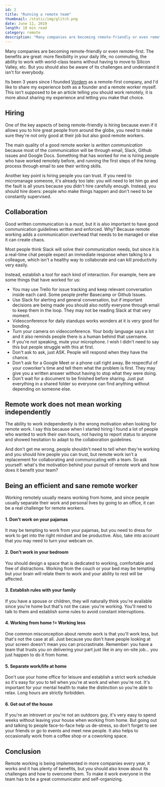 ```yaml
---
id: 2
title: "Running a remote team"
thumbnail: /static/img/glitch.png
date: June 11, 2019
length: 10 min read
category: remote
description: "Many companies are becoming remote-friendly or even remote-first, and that's great news for everybody. The benefits are great: more flexibility in your daily life, no commute, work with world-class teams without having to move to Silicon Valley, etc. But you should also be aware of its challenges and understand it isn't for everybody."
---
```

Many companies are becoming remote-friendly or even remote-first. The benefits are great: more flexibility in your daily life, no commuting, the ability to work with world-class teams without having to move to Silicon Valley, etc. But you should also be aware of its challenges and understand it isn't for everybody.

Its been 3 years since I founded [Vordem](https://vordem.io) as a remote-first company, and I'd like to share my experience both as a founder and a remote worker myself. This isn't supposed to be an article telling you should work remotely, it is more about sharing my experience and letting you make that choice.

## Hiring
One of the key aspects of being remote-friendly is hiring because even if it allows you to hire great people from around the globe, you need to make sure they're not only good at their job but also good remote workers.

The main quality of a good remote worker is *written communication* because most of the communication will be through email, Slack, Github issues and Google Docs. Something that has worked for me is hiring people who have worked remotely before, and running the first steps of the hiring process through email to see their writing skills.

Another key point is hiring people you can trust. If you need to micromanage someone, it's already too late: you will need to let him go and the fault is all yours because you didn't hire carefully enough. Instead, you should hire doers: people who make things happen and don't need to be constantly supervised.

## Collaboration
Good written communication is a *must*, but it is also important to have good communication guidelines written and enforced. Why? Because remote working adds a communication overhead that needs to be managed or else it can create chaos.

Most people think Slack will solve their communication needs, but since it is a real-time chat people expect an immediate response when talking to a colleague, which isn't a healthy way to collaborate and can kill productivity very easily.

Instead, establish a tool for each kind of interaction. For example, here are some things that have worked for us:
* You may use Trello for issue tracking and keep relevant conversation inside each card. Some people prefer Basecamp or Github Issues.
* Use Slack for alerting and general conversation, but if important decisions are being made you should also notify everyone through email to keep them in the loop. They may not be reading Slack at that very moment.
* Videoconference for daily standups works wonders at it is very good for bonding.
* Turn your camera on videoconference. Your body language says a lot and it also reminds people there is a human behind that username.
* If you're not speaking, mute your microphone. I wish I didn't need to say this but people struggle with this at first.
* Don't ask to ask, just ASK. People will respond when they have the chance.
* Don't ask for a Google Meet or a phone call right away. Be respectful of your coworker's time and tell them what the problem is first. They may give you a written answer without having to stop what they were doing.
* Don't wait for a document to be finished before sharing. Just put everything in a shared folder so everyone can find anything without depending on someone else.

## Remote work does not mean working independently
The ability to work independently is the wrong motivation when looking for remote work. I say this because when I started hiring I found a lot of people who wanted to work their own hours, not having to report status to anyone and showed hesitation to adapt to the collaboration guidelines.

And don't get me wrong, people shouldn't need to tell when they're working and you should hire people you can trust, but remote work isn't a replacement for collaborating and communicating with a team. So ask yourself: what's the motivation behind your pursuit of remote work and how does it benefit your team?

## Being an efficient and sane remote worker
Working remotely usually means working from home, and since people usually separate their work and personal lives by going to an office, it can be a real challenge for remote workers.

#### 1. Don't work on your pajamas
It may be tempting to work from your pajamas, but you need to dress for work to get into the right mindset and be productive. Also, take into account that you may need to turn your webcam on.

#### 2. Don't work in your bedroom
You should design a space that is dedicated to working, comfortable and free of distractions. Working from the couch or your bed may be tempting but your brain will relate them to work and your ability to rest will be affected.

#### 3. Establish rules with your family
If you have a spouse or children, they will naturally think you're available since you're home but that's not the case: you're working. You'll need to talk to them and establish some rules to avoid constant interruptions.

#### 4. Working from home != Working less
One common misconception about remote work is that you'll work less, but that's not the case at all. Just because you don't have people looking at your screen doesn't mean you can procrastinate. Remember: you have a team that trusts you on delivering your part just like in any on-site job... you just happen to do it from home.

#### 5. Separate work/life at home
Don't use your home office for leisure and establish a strict work schedule so it's easy for you to tell when you're at work and when you're not. It's important for your mental health to make the distinction so you're able to relax. Long hours are strictly forbidden.

#### 6. Get out of the house
If you're an introvert or you're not an outdoors guy, it's very easy to spend weeks without leaving your house when working from home. But going out and talking to people face-to-face help us de-stress, so don't forget to see your friends or go to events and meet new people. It also helps to occasionally work from a coffee shop or a coworking space.

## Conclusion
Remote working is being implemented in more companies every year, it works and it has plenty of benefits, but you should also know about its challenges and how to overcome them. To make it work  everyone in the team has to be a great communicator and self-organizing.
